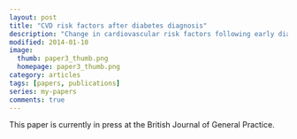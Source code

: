 ```yaml
---
layout: post
title: "CVD risk factors after diabetes diagnosis"
description: "Change in cardiovascular risk factors following early diagnosis of type 2 diabetes"
modified: 2014-01-10
image: 
  thumb: paper3_thumb.png
  homepage: paper3_thumb.png
category: articles
tags: [papers, publications]
series: my-papers
comments: true
---
```


This paper is currently in press at the British Journal of General Practice.



